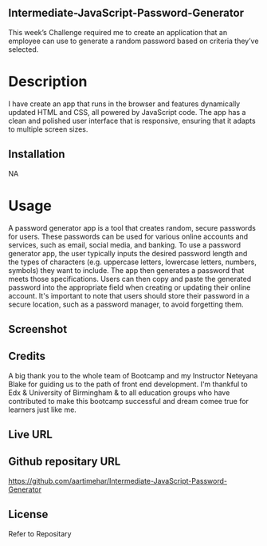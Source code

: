 ## Intermediate-JavaScript-Password-Generator

This week’s Challenge required me to create an application that an employee can use to generate a random password based on criteria they’ve selected.

# Description

I have create an app that runs in the browser and features dynamically updated HTML and CSS, all powered by JavaScript code. The app has a clean and polished user interface that is responsive, ensuring that it adapts to multiple screen sizes.

## Installation
 
 NA 

# Usage

A password generator app is a tool that creates random, secure passwords for users. These passwords can be used for various online accounts and services, such as email, social media, and banking. To use a password generator app, the user typically inputs the desired password length and the types of characters (e.g. uppercase letters, lowercase letters, numbers, symbols) they want to include. The app then generates a password that meets those specifications. Users can then copy and paste the generated password into the appropriate field when creating or updating their online account. It's important to note that users should store their password in a secure location, such as a password manager, to avoid forgetting them.

## Screenshot

## Credits

A big thank you to the whole team of Bootcamp and my Instructor Neteyana Blake for guiding us to the path of front end development. I'm thankful to Edx & University of Birmingham & to all education groups who have contributed to make this bootcamp successful and dream comee true for learners just like me.

## Live URL

## Github repositary URL

https://github.com/aartimehar/Intermediate-JavaScript-Password-Generator

## License

Refer to Repositary
